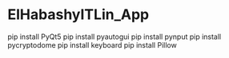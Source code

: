 # ElHabashyITLin_App





pip install PyQt5
pip install pyautogui
pip install pynput
pip install pycryptodome
pip install keyboard
pip install Pillow
